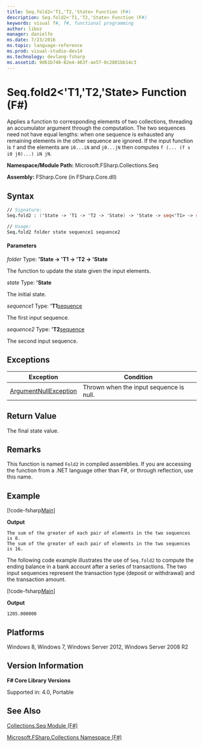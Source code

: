```yaml
---
title: Seq.fold2<'T1,'T2,'State> Function (F#)
description: Seq.fold2<'T1,'T2,'State> Function (F#)
keywords: visual f#, f#, functional programming
author: liboz
manager: danielfe
ms.date: 7/23/2016
ms.topic: language-reference
ms.prod: visual-studio-dev14
ms.technology: devlang-fsharp
ms.assetid: 9d61b748-82e4-463f-ae57-0c2801bb14c3
---
```


# Seq.fold2<'T1,'T2,'State> Function (F#)

Applies a function to corresponding elements of two collections, threading an accumulator argument through the computation. The two sequences need not have equal lengths: when one sequence is exhausted any remaining elements in the other sequence are ignored. If the input function is `f` and the elements are `i0...iN` and `j0...jN` then computes `f (... (f s i0 j0)...) iN jN`.

**Namespace/Module Path:** Microsoft.FSharp.Collections.Seq

**Assembly:** FSharp.Core (in FSharp.Core.dll)

## Syntax

```fsharp
// Signature:
Seq.fold2 : ('State -> 'T1 -> 'T2 -> 'State) -> 'State -> seq<'T1> -> seq<'T2> -> 'State

// Usage:
Seq.fold2 folder state sequence1 sequence2
```

#### Parameters
*folder*
Type: **'State -&gt; 'T1 -&gt; 'T2 -&gt; 'State**

The function to update the state given the input elements.

*state*
Type: **'State**

The initial state.

*sequence1*
Type: **'T1**[sequence](https://msdn.microsoft.com/library/c627b668-477b-4409-91ed-06d7f1b3e4a7)

The first input sequence.

*sequence2*
Type: **'T2**[sequence](https://msdn.microsoft.com/library/c627b668-477b-4409-91ed-06d7f1b3e4a7)

The second input sequence.

## Exceptions

|Exception|Condition|
|----|----|
|[ArgumentNullException](https://msdn.microsoft.com/library/system.argumentnullexception.aspx)|Thrown when the input sequence is null.|

## Return Value

The final state value.

## Remarks
This function is named `Fold2` in compiled assemblies. If you are accessing the function from a .NET language other than F#, or through reflection, use this name.

## Example

[!code-fsharp[Main](snippets/fssequences/snippet49.fs)]

**Output**

```
The sum of the greater of each pair of elements in the two sequences is 8.
The sum of the greater of each pair of elements in the two sequences is 16.
```

The following code example illustrates the use of `Seq.fold2` to compute the ending balance in a bank account after a series of transactions. The two input sequences represent the transaction type (deposit or withdrawal) and the transaction amount.

[!code-fsharp[Main](snippets/fssequences/snippet50.fs)]

**Output**

```
1205.000000
```

## Platforms
Windows 8, Windows 7, Windows Server 2012, Windows Server 2008 R2

## Version Information
**F# Core Library Versions**

Supported in: 4.0, Portable

## See Also
[Collections.Seq Module &#40;F&#35;&#41;](Collections.Seq-Module-%5BFSharp%5D.md)

[Microsoft.FSharp.Collections Namespace &#40;F&#35;&#41;](Microsoft.FSharp.Collections-Namespace-%5BFSharp%5D.md)
